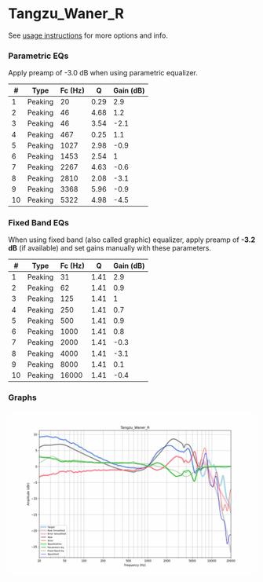 # Tangzu_Waner_R
See [usage instructions](https://github.com/jaakkopasanen/AutoEq#usage) for more options and info.

### Parametric EQs
Apply preamp of -3.0 dB when using parametric equalizer.

|   # | Type    |   Fc (Hz) |    Q |   Gain (dB) |
|-----|---------|-----------|------|-------------|
|   1 | Peaking |        20 | 0.29 |         2.9 |
|   2 | Peaking |        46 | 4.68 |         1.2 |
|   3 | Peaking |        46 | 3.54 |        -2.1 |
|   4 | Peaking |       467 | 0.25 |         1.1 |
|   5 | Peaking |      1027 | 2.98 |        -0.9 |
|   6 | Peaking |      1453 | 2.54 |         1   |
|   7 | Peaking |      2267 | 4.63 |        -0.6 |
|   8 | Peaking |      2810 | 2.08 |        -3.1 |
|   9 | Peaking |      3368 | 5.96 |        -0.9 |
|  10 | Peaking |      5322 | 4.98 |        -4.5 |

### Fixed Band EQs
When using fixed band (also called graphic) equalizer, apply preamp of **-3.2 dB** (if available) and set gains manually with these parameters.

|   # | Type    |   Fc (Hz) |    Q |   Gain (dB) |
|-----|---------|-----------|------|-------------|
|   1 | Peaking |        31 | 1.41 |         2.9 |
|   2 | Peaking |        62 | 1.41 |         0.9 |
|   3 | Peaking |       125 | 1.41 |         1   |
|   4 | Peaking |       250 | 1.41 |         0.7 |
|   5 | Peaking |       500 | 1.41 |         0.9 |
|   6 | Peaking |      1000 | 1.41 |         0.8 |
|   7 | Peaking |      2000 | 1.41 |        -0.3 |
|   8 | Peaking |      4000 | 1.41 |        -3.1 |
|   9 | Peaking |      8000 | 1.41 |         0.1 |
|  10 | Peaking |     16000 | 1.41 |        -0.4 |

### Graphs
![](./Tangzu_Waner_R.png)
